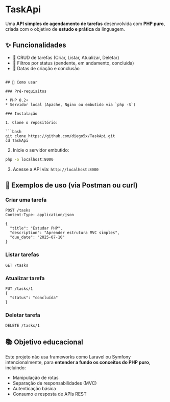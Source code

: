 # TaskApi

Uma **API simples de agendamento de tarefas** desenvolvida com **PHP puro**, criada com o objetivo de **estudo e prática** da linguagem.

## ✨ Funcionalidades

* 📝 CRUD de tarefas (Criar, Listar, Atualizar, Deletar)
* 📌 Filtros por status (pendente, em andamento, concluída)
* 📅 Datas de criação e conclusão

```

## 🚀 Como usar

### Pré-requisitos

* PHP 8.2+
* Servidor local (Apache, Nginx ou embutido via `php -S`)

### Instalação

1. Clone o repositório:

```bash
git clone https://github.com/diego5x/TaskApi.git
cd TaskApi
```

2. Inicie o servidor embutido:

```bash
php -S localhost:8000
```

3. Acesse a API via:
   `http://localhost:8000`

## 🧪 Exemplos de uso (via Postman ou curl)

### Criar uma tarefa

```http
POST /tasks
Content-Type: application/json

{
  "title": "Estudar PHP",
  "description": "Aprender estrutura MVC simples",
  "due_date": "2025-07-10"
}
```

### Listar tarefas

```http
GET /tasks
```

### Atualizar tarefa

```http
PUT /tasks/1
{
  "status": "concluída"
}
```

### Deletar tarefa

```http
DELETE /tasks/1
```

## 📚 Objetivo educacional

Este projeto não usa frameworks como Laravel ou Symfony intencionalmente, para **entender a fundo os conceitos do PHP puro**, incluindo:

* Manipulação de rotas
* Separação de responsabilidades (MVC)
* Autenticação básica
* Consumo e resposta de APIs REST

